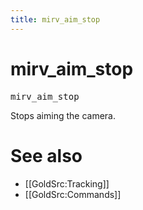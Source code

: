 ```yaml
---
title: mirv_aim_stop
---
```


# mirv_aim_stop

<tt>mirv_aim_stop</tt>

Stops aiming the camera.

# See also

* [[GoldSrc:Tracking]]
* [[GoldSrc:Commands]]
